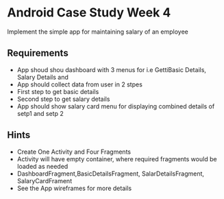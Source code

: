 # Android Case Study Week 4
Implement the simple app for maintaining salary of an employee

## Requirements 
- App shoud shou dashboard with 3 menus for i.e GettiBasic Details, Salary Details and 
- App should collect data from user in 2 stpes
- First step to get basic details
- Second step to get salary details
- App should show salary card menu for displaying combined details of setp1 and setp 2

## Hints
- Create One Activity and Four Fragments
- Activity will have empty container, where required fragments would be loaded as needed
- DashboardFragment,BasicDetailsFragment, SalarDetailsFragment, SalaryCardFrament
- See the App wireframes for more details


